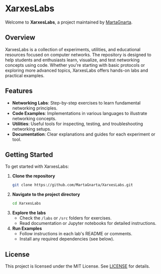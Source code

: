 # XarxesLabs

Welcome to **XarxesLabs**, a project maintained by [MartaGnarta](https://github.com/MartaGnarta).

## Overview

XarxesLabs is a collection of experiments, utilities, and educational resources focused on computer networks. The repository is designed to help students and enthusiasts learn, visualize, and test networking concepts using code. Whether you're starting with basic protocols or exploring more advanced topics, XarxesLabs offers hands-on labs and practical examples.

## Features

- **Networking Labs**: Step-by-step exercises to learn fundamental networking principles.
- **Code Examples**: Implementations in various languages to illustrate networking concepts.
- **Utilities**: Useful tools for inspecting, testing, and troubleshooting networking setups.
- **Documentation**: Clear explanations and guides for each experiment or tool.

## Getting Started

To get started with XarxesLabs:

1. **Clone the repository**
   ```bash
   git clone https://github.com/MartaGnarta/XarxesLabs.git
   ```
2. **Navigate to the project directory**
   ```bash
   cd XarxesLabs
   ```
3. **Explore the labs**
   - Check the `/labs` or `/src` folders for exercises.
   - Read documentation or Jupyter notebooks for detailed instructions.
4. **Run Examples**
   - Follow instructions in each lab's README or comments.
   - Install any required dependencies (see below).

## License

This project is licensed under the MIT License. See [LICENSE](LICENSE) for details.
